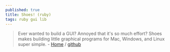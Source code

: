 ```yaml
---
published: true
title: Shoes! (ruby)
tags: ruby gui lib
---
```

> Ever wanted to build a GUI? Annoyed that it's so much effort? Shoes makes building little graphical programs for Mac, Windows, and Linux super simple. - [Home](http://shoesrb.com/) / [github](https://github.com/shoes/shoes4)

